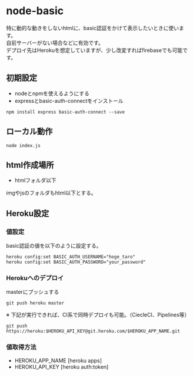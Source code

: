 # node-basic

特に動的な動きをしないhtmlに、basic認証をかけて表示したいときに使います。  
自前サーバーがない場合などに有効です。  
デプロイ先はHerokuを想定していますが、少し改変すればfirebaseでも可能です。

## 初期設定

* nodeとnpmを使えるようにする
* expressとbasic-auth-connectをインストール

```
npm install express basic-auth-connect --save
```

## ローカル動作

```
node index.js
```

## html作成場所

* htmlフォルダ以下

imgやjsのフォルダもhtml以下とする。

## Heroku設定

### 値設定
basic認証の値を以下のように設定する。

```
heroku config:set BASIC_AUTH_USERNAME="hoge_taro"
heroku config:set BASIC_AUTH_PASSWORD="your_password"
```

### Herokuへのデプロイ
masterにプッシュする

```
git push heroku master
```

※ 下記が実行できれば、CI系で同時デプロイも可能。（CiecleCI、Pipelines等）

```
git push https://heroku:$HEROKU_API_KEY@git.heroku.com/$HEROKU_APP_NAME.git
```

### 値取得方法
* HEROKU_APP_NAME [heroku apps]
* HEROKU_API_KEY [heroku auth:token]

